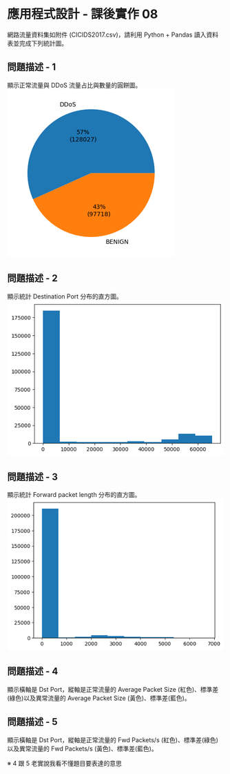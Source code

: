 # 應用程式設計 - 課後實作 08
網路流量資料集如附件 (CICIDS2017.csv)，請利用 Python + Pandas 讀入資料表並完成下列統計圖。
## 問題描述 - 1
顯示正常流量與 DDoS 流量占比與數量的圓餅圖。
![Alt text](image/image0.png)
## 問題描述 - 2
顯示統計 Destination Port 分布的直方圖。
![Alt text](image/image1.png)
## 問題描述 - 3
顯示統計 Forward packet length 分布的直方圖。
![Alt text](image/image2.png)
## 問題描述 - 4
顯示橫軸是 Dst Port，縱軸是正常流量的 Average Packet Size (紅色)、標準差(綠色)以及異常流量的 Average Packet Size (黃色)、標準差(藍色)。  

## 問題描述 - 5
顯示橫軸是 Dst Port，縱軸是正常流量的 Fwd Packets/s (紅色)、標準差(綠色)以及異常流量的 Fwd Packets/s (黃色)、標準差(藍色)。  

※ 4 跟 5 老實說我看不懂題目要表達的意思
